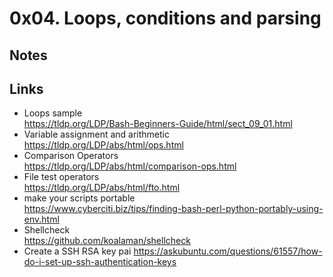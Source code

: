 # 0x04. Loops, conditions and parsing
## Notes 
## Links
+ Loops sample  
https://tldp.org/LDP/Bash-Beginners-Guide/html/sect_09_01.html  
+ Variable assignment and arithmetic  
https://tldp.org/LDP/abs/html/ops.html  
+ Comparison Operators   
https://tldp.org/LDP/abs/html/comparison-ops.html   
+ File test operators  
https://tldp.org/LDP/abs/html/fto.html  
+ make your scripts portable   
https://www.cyberciti.biz/tips/finding-bash-perl-python-portably-using-env.html   
+ Shellcheck   
https://github.com/koalaman/shellcheck    
+ Create a SSH RSA key pai
https://askubuntu.com/questions/61557/how-do-i-set-up-ssh-authentication-keys   

